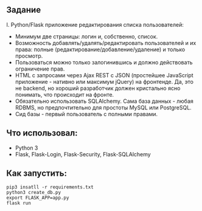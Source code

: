 ## Задание

I. Python/Flask приложение редактирования списка пользователей:

- Минимум две страницы: логин и, собственно, список. 
- Возможность добавлять/удалять/редактировать пользователей и их права: полные (редактирование/добавление/удаление) и только просмотр. 
- Пользоваться можно только залогинившись и должно действовать ограничение прав. 
- HTML с запросами через Ajax REST c JSON (простейшее JavaScript приложение - нативно или максимум jQuery) на фронтенде. Да, это не backend, но хороший разработчик должен кристально ясно понимать, что происходит на фронте. 
- Обязательно использовать SQLAlchemy. Сама база данных - любая RDBMS, но предпочтительно для простоты MySQL или PostgreSQL. 
- Сид базы - первый пользователь с полными правами.

## Что использовал:
- Python 3
- Flask, Flask-Login, Flask-Security, Flask-SQLAlchemy

## Как запустить:
	pip3 insatll -r requirements.txt
	python3 create_db.py
	export FLASK_APP=app.py
	flask run